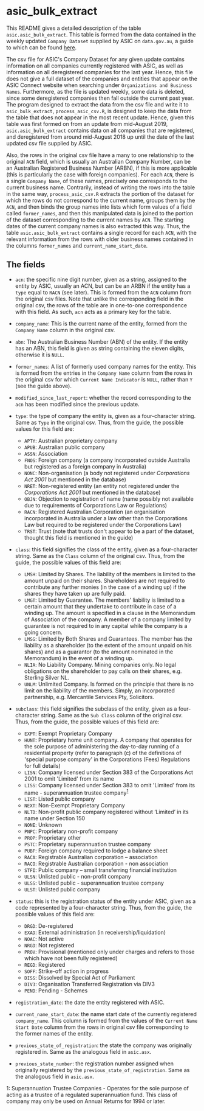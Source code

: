 # asic_bulk_extract

This README gives a detailed description of the table `asic.asic_bulk_extract`. This table is formed from the data contained in the weekly updated `Company Dataset` supplied by ASIC on `data.gov.au`, a guide to which can be found [here](company-dataset-help-file.pdf). 

The csv file for ASIC's Company Dataset for any given update contains information on all companies currently registered with ASIC, as well as information on all deregistered companies for the last year. Hence, this file does not give a full dataset of the companies and entities that appear on the ASIC Connect website when searching under `Organizations and Business Names`. Furthermore, as the file is updated weekly, some data is deleted, since some deregistered companies then fall outside the current past year. The program designed to extract the data from the csv file and write it to `asic_bulk_extract`, `process_asic_csv.R`, is designed to keep the data from the table that does not appear in the most recent update. Hence, given this table was first formed on from an update from mid-August 2019, `asic.asic_bulk_extract` contains data on all companies that are registered, and deregistered from around mid-August 2018 up until the date of the last updated csv file supplied by ASIC. 

Also, the rows in the original csv file have a many to one relationship to the original `ACN` field, which is usually an Australian Company Number, can be an Australian Registered Business Number (ARBN), if this is more applicable (this is particularly the case with foreign companies). For each `ACN`, there is a single `Company Name`, of these names, precisely one corresponds to the current business name. Contrarily, instead of writing the rows into the table in the same way, `process_asic_csv.R` extracts the portion of the dataset for which the rows do not correspond to the current name, groups them by the `ACN`, and then binds the group names into lists which form values of a field called `former_names`, and then this manipulated data is joined to the portion of the dataset corresponding to the current names by `ACN`. The starting dates of the current company names is also extracted this way. Thus, the table `asic.asic_bulk_extract` contains a single record for each `ACN`, with the relevant information from the rows with older business names contained in the columns `former_names` and `current_name_start_date`.


## The fields

 - `acn`: the specific nine digit number, given as a string, assigned to the entity by ASIC, usually an ACN, but can be an ARBN if the entity has a `type` equal to `RACN` (see later). This is formed from the `ACN` column from the original csv files. Note that unlike the corresponding field in the original csv, the rows of the table are in one-to-one correspondence with this field. As such, `acn` acts as a primary key for the table. 
 
 - `company_name`: This is the current name of the entity, formed from the `Company Name` column in the original csv. 

 - `abn`: The Australian Business Number (ABN) of the entity. If the entity has an ABN, this field is given as string containing the eleven digits, otherwise it is `NULL`.
 
 - `former_names`: A list of formerly used company names for the entity. This is formed from the entries in the `Company Name` column from the rows in the original csv for which `Current Name Indicator` is `NULL`, rather than `Y` (see the guide above).
 
 - `modified_since_last_report`: whether the record corresponding to the `acn` has been modified since the previous update. 
 
 - `type`: the type of company the entity is, given as a four-character string. Same as `Type` in the original csv. Thus, from the guide, the possible values for this field are:
 
    * `APTY`: Australian proprietary company
    * `APUB`: Australian public company
    * `ASSN`: Association
    * `FNOS`: Foreign company (a company incorporated outside Australia but registered as a foreign company in Australia)
    * `NONC`: Non-organisation (a body not registered under _Corporations Act 2001_ but mentioned in the database)
    * `NRET`: Non-registered entity (an entity not registered under the _Corporations Act 2001_ but mentioned in the database)
    * `OBJN`: Objection to registration of name (name possibly not available due to requirements of Corporations Law or Regulations)
    * `RACN`: Registered Australian Corporation (an organisation incorporated in Australia under a law other than the Corporations Law but required to be registered under the Corporations Law)
    * `TRST`: Trust (note that trusts don't appear to be a part of the dataset, thought this field is mentioned in the guide)
 
 - `class`: this field signifies the class of the entity, given as a four-character string. Same as the `Class` column of the original csv. Thus, from the guide, the possible values of this field are:
 
    * `LMSH`: Limited by Shares. The liability of the members is limited to the amount unpaid on their shares. Shareholders are not required to contribute any further monies (in the case of a winding up) if the shares they have taken up are fully paid.
    * `LMGT`: Limited by Guarantee. The members' liability is limited to a certain amount that they undertake to contribute in case of a winding up. The amount is specified in a clause in the Memorandum of Association of the company. A member of a company limited by guarantee is not required to in any capital while the company is a going concern.
    * `LMSG`: Limited by Both Shares and Guarantees. The member has the liability as a shareholder (to the extent of the amount unpaid on his shares) and as a guarantor (to the amount nominated in the Memorandum) in the event of a winding up.
    * `NLIA`: No Liability Company. Mining companies only. No legal obligations on the shareholder to pay calls on their shares, e.g. Sterling Silver NL.
    * `UNLM`: Unlimited Company. Is formed on the principle that there is no limit on the liability of the members. Simply, an incorporated partnership, e.g. Mercantile Services Pty, Solicitors.
 
 - `subclass`: this field signifies the subclass of the entity, given as a four-character string. Same as the `Sub Class` column of the original csv. Thus, from the guide, the possible values of this field are:
 
    * `EXPT`: Exempt Proprietary Company
    * `HUNT`: Proprietary home unit company. A company that operates for the sole purpose of administering the day-to-day running of a residential property (refer to paragraph (c) of the definitions of 'special purpose company' in the Corporations (Fees) Regulations for full details)
    * `LISN`: Company licensed under Section 383 of the Corporations Act 2001 to omit 'Limited' from its name
    * `LISS`: Company licensed under Section 383 to omit 'Limited' from its name - superannuation trustee company<sup>[1](#myfootnote1)</sup>
    * `LIST`: Listed public company
    * `NEXT`: Non-Exempt Proprietary Company
    * `NLTD`: Non-profit public company registered without ‘Limited’ in its name under Section 150
    * `NONE`: Unknown
    * `PNPC`: Proprietary non-profit company
    * `PROP`: Proprietary other
    * `PSTC`: Proprietary superannuation trustee company
    * `PUBF`: Foreign company required to lodge a balance sheet
    * `RACA`: Registrable Australian corporation – association
    * `RACO`: Registrable Australian corporation - non association
    * `STFI`: Public company – small transferring financial institution
    * `ULSN`: Unlisted public - non-profit company
    * `ULSS`: Unlisted public - superannuation trustee company
    * `ULST`: Unlisted public company
 
 - `status`: this is the registration status of the entity under ASIC, given as a code represented by a four-character string. Thus, from the guide, the possible values of this field are:
 
    * `DRGD`: De-registered
    * `EXAD`: External administration (in receivership/liquidation)
    * `NOAC`: Not active
    * `NRGD`: Not registered
    * `PROV`: Provisional (mentioned only under charges and refers to those which have not been fully registered)
    * `REGD`: Registered
    * `SOFF`: Strike-off action in progress
    * `DISS`: Dissolved by Special Act of Parliament
    * `DIV3`: Organisation Transferred Registration via DIV3
    * `PEND`: Pending - Schemes
 
 - `registration_date`: the date the entity registered with ASIC.
 
 - `current_name_start_date`: the name start date of the currently registered `company_name`. This column is formed from the values of the `Current Name Start Date` column from the rows in original csv file corresponding to the former names of the entity. 
 
 - `previous_state_of_registration`: the state the company was originally registered in. Same as the analogous field in `asic.asx`.
 
 - `previous_state_number`: the registration number assigned when originally registered by the `previous_state_of_registration`. Same as the analogous field in `asic.asx`.




<a name="myfootnote1">1</a>: Superannuation Trustee Companies - Operates for the sole purpose of acting as a trustee of a regulated superannuation fund. This class of company may only be used on Annual Returns for 1994 or later.
